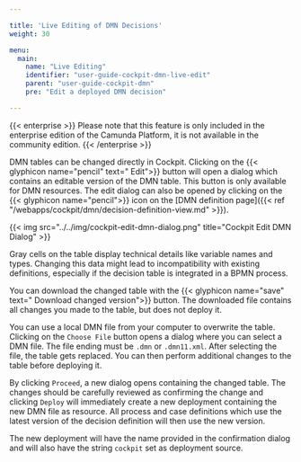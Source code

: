 ```yaml
---

title: 'Live Editing of DMN Decisions'
weight: 30

menu:
  main:
    name: "Live Editing"
    identifier: "user-guide-cockpit-dmn-live-edit"
    parent: "user-guide-cockpit-dmn"
    pre: "Edit a deployed DMN decision"

---
```


{{< enterprise >}}
  Please note that this feature is only included in the enterprise edition of the Camunda Platform, it is not available in the community edition.
{{< /enterprise >}}

DMN tables can be changed directly in Cockpit. Clicking on the {{< glyphicon name="pencil" text=" Edit">}} button will open a dialog which contains an editable version of the DMN table. This button is only available for DMN resources. The edit dialog can also be opened by clicking on the {{< glyphicon name="pencil">}} icon on the [DMN definition page]({{< ref "/webapps/cockpit/dmn/decision-definition-view.md" >}}).

{{< img src="../../img/cockpit-edit-dmn-dialog.png" title="Cockpit Edit DMN Dialog" >}}

Gray cells on the table display technical details like variable names and types. Changing this data might lead to incompatibility with existing definitions, especially if the decision table is integrated in a BPMN process.

You can download the changed table with the {{< glyphicon name="save" text=" Download changed version">}} button. The downloaded file contains all changes you made to the table, but does not deploy it.

You can use a local DMN file from your computer to overwrite the table. Clicking on the `Choose File` button opens a dialog where you can select a DMN file. The file ending must be `.dmn` or `.dmn11.xml`. After selecting the file, the table gets replaced. You can then perform additional changes to the table before deploying it.

By clicking `Proceed`, a new dialog opens containing the changed table. The changes should be carefully reviewed as confirming the change and clicking `Deploy` will immediately create a new deployment containing the new DMN file as resource. All process and case definitions which use the latest version of the decision definition will then use the new version.

The new deployment will have the name provided in the confirmation dialog and will also have the string `cockpit` set as deployment source.

